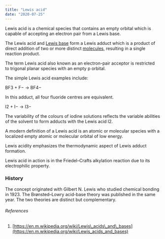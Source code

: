 ```yaml
---
title: "Lewis acid"
date: "2020-07-25"
---
```


Lewis acid is a chemical species that contains an empty orbital which is capable of accepting an electron pair from a Lewis base.

The Lewis acid and [Lewis base](https://chemistdictionary.com/lewis-base/) form a Lewis adduct which is a product of direct addition of two or more distinct [molecules](https://chemistdictionary.com/molecule/), resulting in a single reaction product.

The term Lewis acid also known as an electron-pair acceptor is restricted to trigonal planar species with an empty p orbital.

The simple Lewis acid examples include:

BF3 + F− → BF4−

In this adduct, all four fluoride centres are equivalent.

I2 + I− → I3−

The variability of the colours of iodine solutions reflects the variable abilities of the solvent to form adducts with the Lewis acid I2.

A modern definition of a Lewis acid is an atomic or molecular species with a localized empty atomic or molecular orbital of low energy.

Lewis acidity emphasizes the thermodynamic aspect of Lewis adduct formation.

Lewis acid in action is in the Friedel–Crafts alkylation reaction due to its electrophilic property.

### History

The concept originated with Gilbert N. Lewis who studied chemical bonding in 1923. The Brønsted–Lowry acid-base theory was published in the same year. The two theories are distinct but complementary.

###### References

1. [https://en.m.wikipedia.org/wiki/Lewis\_acids\_and\_bases](https://en.m.wikipedia.org/wiki/Lewis_acids_and_bases)
